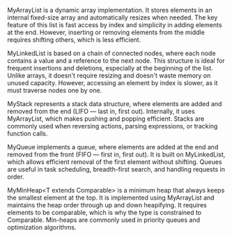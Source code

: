 MyArrayList<T> is a dynamic array implementation. It stores elements in an internal fixed-size array and automatically resizes when needed. The key feature of this list is fast access by index and simplicity in adding elements at the end. However, inserting or removing elements from the middle requires shifting others, which is less efficient.

MyLinkedList<T> is based on a chain of connected nodes, where each node contains a value and a reference to the next node. This structure is ideal for frequent insertions and deletions, especially at the beginning of the list. Unlike arrays, it doesn't require resizing and doesn't waste memory on unused capacity. However, accessing an element by index is slower, as it must traverse nodes one by one.

MyStack<T> represents a stack data structure, where elements are added and removed from the end (LIFO — last in, first out). Internally, it uses MyArrayList, which makes pushing and popping efficient. Stacks are commonly used when reversing actions, parsing expressions, or tracking function calls.

MyQueue<T> implements a queue, where elements are added at the end and removed from the front (FIFO — first in, first out). It is built on MyLinkedList, which allows efficient removal of the first element without shifting. Queues are useful in task scheduling, breadth-first search, and handling requests in order.

MyMinHeap<T extends Comparable<T>> is a minimum heap that always keeps the smallest element at the top. It is implemented using MyArrayList and maintains the heap order through up and down heapifying. It requires elements to be comparable, which is why the type is constrained to Comparable<T>. Min-heaps are commonly used in priority queues and optimization algorithms.
